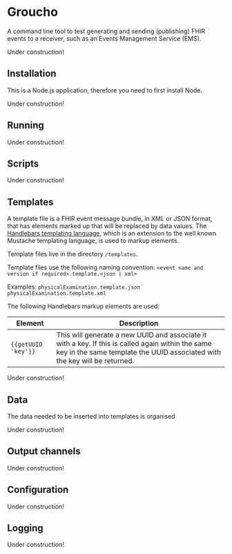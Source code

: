 # Groucho
A command line tool to test generating and sending (publishing) FHIR events to a receiver, such as an Events Management Service (EMS).

Under construction!

## Installation
This is a Node.js application, therefore you need to first install Node.

Under construction!

## Running
Under construction!

## Scripts
Under construction!

## Templates
A template file is a FHIR event message bundle, in XML or JSON format, that has elements marked up that will be replaced by data values. The [Handlebars templating language](http://handlebarsjs.com/), which is an extension to the well known Mustache templating language, is used to markup elements.

Template files live in the directory `/templates`.

Template files use the following naming convention: `<event name and version if required>.template.<json | xml>`

Examples: `physicalExamination.template.json   physicalExamination.template.xml`

The following Handlebars markup elements are used:

| Element             | Description |
|---------------------|-------------|
| `{{getUUID 'key'}}` | This will generate a new UUID and associate it with a key. If this is called again within the same key in the same template the UUID associated with the key will be returned. |



Under construction!

## Data
The data needed to be inserted into templates is organised

Under construction!

## Output channels
Under construction!

## Configuration
Under construction!

## Logging
Under construction!
